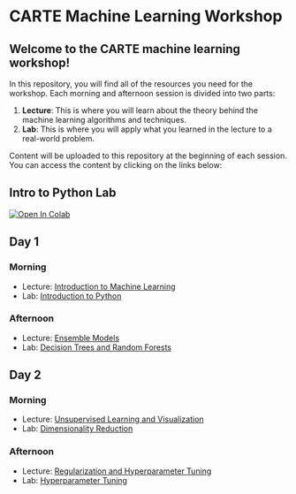 # CARTE Machine Learning Workshop

## Welcome to the CARTE machine learning workshop!

In this repository, you will find all of the resources you need for the workshop. Each morning and afternoon session is divided into two parts:

1. **Lecture**: This is where you will learn about the theory behind the machine learning algorithms and techniques.
2. **Lab**: This is where you will apply what you learned in the lecture to a real-world problem.

Content will be uploaded to this repository at the beginning of each session. You can access the content by clicking on the links below:

## Intro to Python Lab

[![Open In Colab](https://colab.research.google.com/assets/colab-badge.svg)](https://colab.research.google.com/github/alexwolson/carte_workshop_2024/blob/main/labs/python-intro.ipynb)

## Day 1
### Morning

- Lecture: [Introduction to Machine Learning](slides/lecture-1-1.pdf)
- Lab: [Introduction to Python](https://colab.research.google.com/github/alexwolson/carte_workshop_2024/blob/main/labs/lab-1-1.ipynb)

### Afternoon

- Lecture: [Ensemble Models](slides/lecture-1-2.pdf)
- Lab: [Decision Trees and Random Forests](https://colab.research.google.com/github/alexwolson/carte_workshop_2024/blob/main/labs/lab-1-2.ipynb)

## Day 2
### Morning

- Lecture: [Unsupervised Learning and Visualization](slides/lecture-2-1.pdf)
- Lab: [Dimensionality Reduction](https://colab.research.google.com/github/alexwolson/carte_workshop_2024/blob/main/labs/lab-2-1.ipynb)

### Afternoon

- Lecture: [Regularization and Hyperparameter Tuning](slides/lecture-2-2.pdf)
- Lab: [Hyperparameter Tuning](https://colab.research.google.com/github/alexwolson/carte_workshop_2024/blob/main/labs/lab-2-2.ipynb)